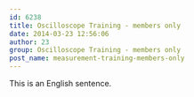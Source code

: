 ```yaml
---
id: 6238
title: Oscilloscope Training - members only
date: 2014-03-23 12:56:06
author: 23
group: Oscilloscope Training - members only
post_name: measurement-training-members-only
---
```


This is an English sentence.